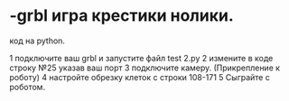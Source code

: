 # -grbl игра крестики нолики. 

код на python.

1 подключите ваш grbl и запустите файл test 2.py
2 измените в коде строку №25 указав ваш порт
3 подключите камеру. (Прикрепление к роботу)
4 настройте обрезку клеток с строки 108-171
5 Сыграйте с роботом. 
